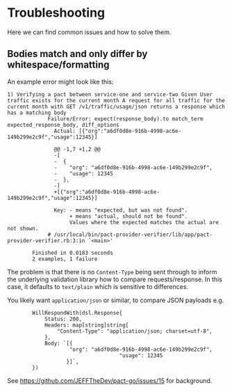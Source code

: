 # Troubleshooting

Here we can find common issues and how to solve them.

## Bodies match and only differ by whitespace/formatting

An example error might look like this:

```	  
1) Verifying a pact between service-one and service-two Given User traffic exists for the current month A request for all traffic for the current month with GET /v1/traffic/usage/json returns a response which has a matching body
		     Failure/Error: expect(response_body).to match_term expected_response_body, diff_options
		       Actual: [{"org":"a6df0d8e-916b-4998-ac6e-149b299e2c9f","usage":12345}]
		       
		       @@ -1,7 +1,2 @@
		       -[
		       -  {
		       -    "org": "a6df0d8e-916b-4998-ac6e-149b299e2c9f",
		       -    "usage": 12345
		       -  },
		       -]
		       +[{"org":"a6df0d8e-916b-4998-ac6e-149b299e2c9f","usage":12345}]
		       
		       Key: - means "expected, but was not found". 
		            + means "actual, should not be found". 
		            Values where the expected matches the actual are not shown.
		     # /usr/local/bin/pact-provider-verifier/lib/app/pact-provider-verifier.rb:3:in `<main>'
		
		Finished in 0.0183 seconds
		2 examples, 1 failure
```

The problem is that there is no `Content-Type` being sent through to inform the underlying validation library how to compare requests/response. In this case, it defaults to `text/plain` which is sensitive to differences.

You likely want `application/json` or similar, to compare JSON payloads e.g.

```
		WillRespondWith(dsl.Response{
			Status: 200,
			Headers: map[string]string{
				"Content-Type": "application/json; charset=utf-8",
			},
			Body: `[{
				    "org": "a6df0d8e-916b-4998-ac6e-149b299e2c9f",
                                    "usage": 12345
			       }]`,
		})
```

See https://github.com/JEFFTheDev/pact-go/issues/15 for background.
